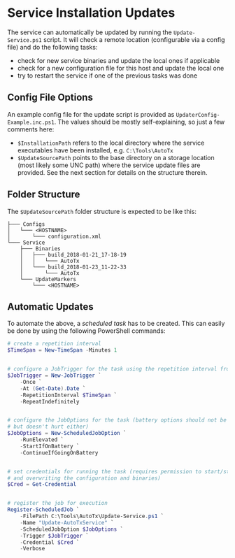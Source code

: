 Service Installation Updates
============================

The service can automatically be updated by running the `Update-Service.ps1`
script. It will check a remote location (configurable via a config file) and do
the following tasks:

- check for new service binaries and update the local ones if applicable
- check for a new configuration file for this host and update the local one
- try to restart the service if one of the previous tasks was done

Config File Options
-------------------

An example config file for the update script is provided as
`UpdaterConfig-Example.inc.ps1`. The values should be mostly self-explaining, so
just a few comments here:

- `$InstallationPath` refers to the local directory where the service
  executables have been installed, e.g. `C:\Tools\AutoTx`
- `$UpdateSourcePath` points to the base directory on a storage location (most
  likely some UNC path) where the service update files are provided. See the
  next section for details on the structure therein.

Folder Structure
----------------

The `$UpdateSourcePath` folder structure is expected to be like this:

```
├─── Configs
│   └─── <HOSTNAME>
│       └─── configuration.xml
└─── Service
    ├─── Binaries
    │   ├─── build_2018-01-21_17-18-19
    │   │   └─── AutoTx
    │   └─── build_2018-01-23_11-22-33
    │       └─── AutoTx
    └─── UpdateMarkers
        └─── <HOSTNAME>
```

Automatic Updates
-----------------

To automate the above, a *scheduled task* has to be created. This can easily be
done by using the following PowerShell commands:

```powershell
# create a repetition interval
$TimeSpan = New-TimeSpan -Minutes 1


# configure a JobTrigger for the task using the repetition interval from above, repeating forever
$JobTrigger = New-JobTrigger `
    -Once `
    -At (Get-Date).Date `
    -RepetitionInterval $TimeSpan `
    -RepeatIndefinitely


# configure the JobOptions for the task (battery options should not be required on a fixed system,
# but doesn't hurt either)
$JobOptions = New-ScheduledJobOption `
    -RunElevated `
    -StartIfOnBattery `
    -ContinueIfGoingOnBattery


# set credentials for running the task (requires permission to start/stop the service
# and overwriting the configuration and binaries)
$Cred = Get-Credential


# register the job for execution
Register-ScheduledJob `
    -FilePath C:\Tools\AutoTx\Update-Service.ps1 `
    -Name "Update-AutoTxService" `
    -ScheduledJobOption $JobOptions `
    -Trigger $JobTrigger `
    -Credential $Cred `
    -Verbose
```